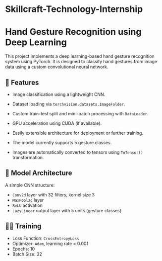 # Skillcraft-Technology-Internship
# Hand Gesture Recognition using Deep Learning

This project implements a deep learning-based hand gesture recognition system using PyTorch. It is designed to classify hand gestures from image data using a custom convolutional neural network.

## 📌 Features

- Image classification using a lightweight CNN.
- Dataset loading via `torchvision.datasets.ImageFolder`.
- Custom train-test split and mini-batch processing with `DataLoader`.
- GPU acceleration using CUDA (if available).
- Easily extensible architecture for deployment or further training.



- The model currently supports 5 gesture classes.
- Images are automatically converted to tensors using `ToTensor()` transformation.

## 🧠 Model Architecture

A simple CNN structure:
- `Conv2d` layer with 32 filters, kernel size 3
- `MaxPool2d` layer
- `ReLU` activation
- `LazyLinear` output layer with 5 units (gesture classes)

## 🏃‍♂️ Training

- Loss Function: `CrossEntropyLoss`
- Optimizer: `Adam`, learning rate = 0.001
- Epochs: 10
- Batch Size: 32


